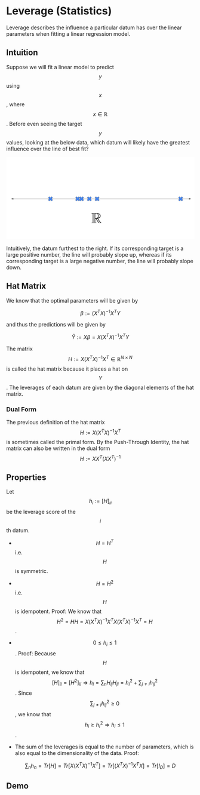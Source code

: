 # Leverage (Statistics)

Leverage describes the influence a particular datum has over the linear parameters
when fitting a linear regression model. 

## Intuition

Suppose we will fit a linear model to predict $$y$$ using $$x$$,
where $$x \in \mathbb{R}$$. Before even seeing the target $$y$$ values,
looking at the below data, which datum will likely have the greatest influence
over the line of best fit?

![](leverage.png)

Intuitively, the datum furthest to the right. If its corresponding target is
a large positive number, the line will probably slope up, whereas if its
corresponding target is a large negative number, the line will probably slope down.

## Hat Matrix

We know that the optimal parameters will be given by

$$ \beta := (X^T X)^{-1} X^T Y$$

and thus the predictions will be given by

$$ \hat{Y} := X \beta = X (X^T X)^{-1} X^T Y$$

The matrix $$H := X (X^T X)^{-1} X^T \in \mathbb{R}^{N \times N}$$ is called the hat
matrix because it places a hat on $$Y$$. The leverages of each datum are given by the diagonal
elements of the hat matrix.

### Dual Form

The previous definition of the hat matrix $$H := X (X^T X)^{-1} X^T$$ is sometimes
called the primal form. By the Push-Through Identity, the hat matrix can also be 
written in the dual form $$H := X X^T (X X^T)^{-1}$$

## Properties

Let $$h_i := [H]_{ii}$$ be the leverage score of the $$i$$th datum.

- $$H = H^T$$ i.e. $$H$$ is symmetric.

- $$H = H^2$$ i.e. $$H$$ is idempotent. Proof: We know that $$H^2 = H H = X (X^T X)^{-1} X^T X (X^T X)^{-1} X^T = H$$.

- $$0 \leq h_i \leq 1$$. Proof: Because $$H$$ is idempotent, we know that 
  $$[H]_{ii} = [H^2]_{ii} \Rightarrow h_i = \sum_{n} H_{ij} H_{ji} = h_i^2 + \sum_{j \neq i} h_{ij}^2$$.
  Since $$\sum_{j \neq i} h_{ij}^2 \geq 0$$, we know that $$h_i \geq h_i^2 \Rightarrow h_i \leq 1$$.

- The sum of the leverages is equal to the number of parameters, which is also equal to the 
  dimensionality of the data. Proof:
 
$$\sum_n h_n = Tr[H] = Tr[X (X^T X)^{-1} X^T]  = Tr[(X^T X)^{-1} X^T X ] = Tr[I_D] = D$$

## Demo



